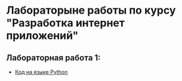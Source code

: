 # Лабораторыне работы по курсу "Разработка интернет приложений"
## Лабораторная работа 1:
* [Код на языке Python](https://git.tujh.xyz/e.sysoykin/IADLabs/src/branch/master/lab1/lab1.py)